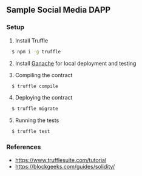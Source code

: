 ## Sample Social Media DAPP

### Setup

1. Install Truffle

```bash
  $ npm i -g truffle
```

2. Install [Ganache](https://www.trufflesuite.com/ganache) for local deployment and testing

3. Compiling the contract

```bash
  $ truffle compile
```

4. Deploying the contract

```bash
  $ truffle migrate
```

5. Running the tests

```bash
  $ truffle test
```

### References

- https://www.trufflesuite.com/tutorial
- https://blockgeeks.com/guides/solidity/